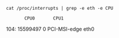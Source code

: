 ```
cat /proc/interrupts | grep -e eth -e CPU
```

           CPU0       CPU1       
104:   15599497          0   PCI-MSI-edge      eth0
